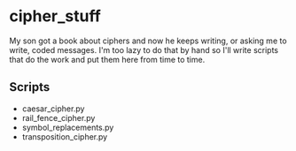 # cipher_stuff

My son got a book about ciphers and now he keeps writing, or asking me to write, coded messages. I'm too lazy to do that by hand so I'll write scripts that do the work and put them here from time to time.

## Scripts
- caesar_cipher.py 
- rail_fence_cipher.py
- symbol_replacements.py
- transposition_cipher.py
